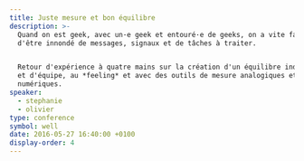 ```yaml
---
title: Juste mesure et bon équilibre
description: >-
  Quand on est geek, avec un·e geek et entouré·e de geeks, on a vite fait
  d'être innondé de messages, signaux et de tâches à traiter.


  Retour d'expérience à quatre mains sur la création d'un équilibre individuel
  et d'équipe, au *feeling* et avec des outils de mesure analogiques et
  numériques.
speaker:
  - stephanie
  - olivier
type: conference
symbol: well
date: 2016-05-27 16:40:00 +0100
display-order: 4
---
```


